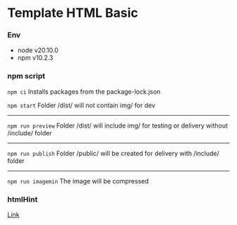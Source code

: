# Template HTML Basic

### Env

- node v20.10.0
- npm v10.2.3

### npm script

`npm ci`
Installs packages from the package-lock.json


`npm start`
Folder /dist/ will not contain img/ for dev

---

`npm run preview`
Folder /dist/ will include img/ for testing or delivery without /include/ folder

---

`npm run publish`
Folder /public/ will be created for delivery with /include/ folder

---

`npm run imagemin`
The image will be compressed

### htmlHint

[Link](https://htmlhint.com/docs/user-guide/list-rules)
